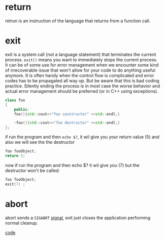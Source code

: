 # return
retrun is an instruction of the language that returns from a function call.
# exit
exit is a system call (not a language statement) that terminates the current process. `exit()` means you want to immediately stops the current process. It can be of some use for
error management when we encounter some kind of irrecoverable issue that won't allow for your code to do anything useful anymore. 
It is often handy when the control flow is complicated and error codes has to be propagated all way up. But be aware that this is bad coding practice. 
Silently ending the process is in most case the worse behavior and actual error management should be preferred (or in C++ using exceptions).

```cpp
class foo
{
    public:
    foo(){std::cout<<"foo constructor" <<std::endl;}

    ~foo(){std::cout<<"foo destructor" <<std::endl;}
};
```

if run the program and then `echo $?`, it wil give you your return value (5) and also we will see the the destructor
```cpp
foo fooObject;
return 5;
```
now if run the program and then echo $?  it wil give you (7) but the destructor won't be called:

```cpp
foo fooObject;
exit(7) ;
```
# abort
abort sends a `SIGABRT` [signal](signals.md), exit just closes the application performing normal cleanup.


[code](../src/return_abort_exit.cpp)

